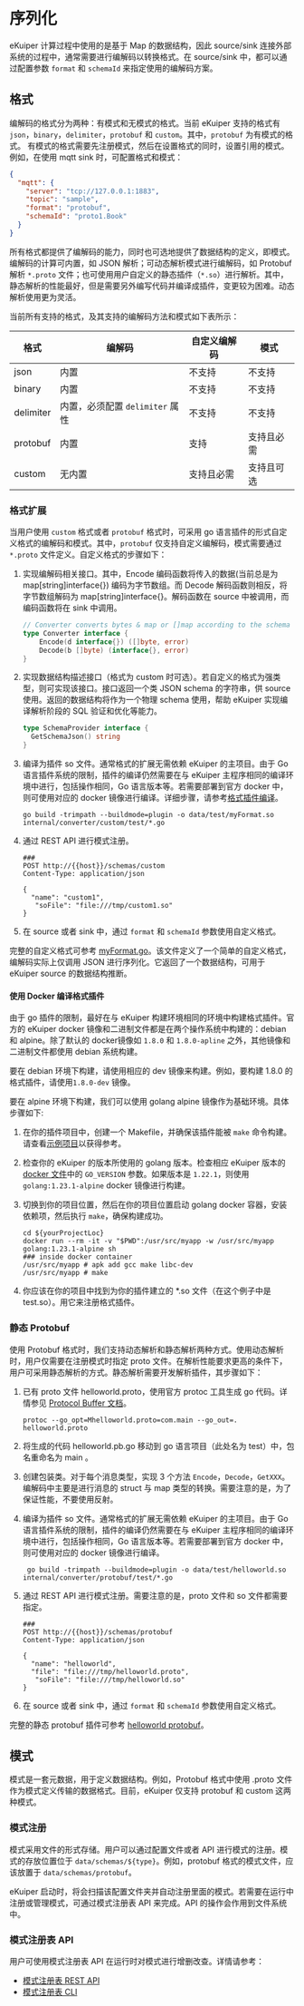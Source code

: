 # 序列化

eKuiper 计算过程中使用的是基于 Map 的数据结构，因此 source/sink 连接外部系统的过程中，通常需要进行编解码以转换格式。在 source/sink 中，都可以通过配置参数 `format` 和 `schemaId` 来指定使用的编解码方案。

## 格式

编解码的格式分为两种：有模式和无模式的格式。当前 eKuiper 支持的格式有 `json`，`binary`，`delimiter`，`protobuf`
和 `custom`。其中，`protobuf` 为有模式的格式。
有模式的格式需要先注册模式，然后在设置格式的同时，设置引用的模式。例如，在使用 mqtt sink 时，可配置格式和模式：

```json
{
  "mqtt": {
    "server": "tcp://127.0.0.1:1883",
    "topic": "sample",
    "format": "protobuf",
    "schemaId": "proto1.Book"
  }
}
```

所有格式都提供了编解码的能力，同时也可选地提供了数据结构的定义，即模式。编解码的计算可内置，如 JSON 解析；可动态解析模式进行编解码，如 Protobuf 解析 `*.proto` 文件；也可使用用户自定义的静态插件（`*.so`）进行解析。其中，静态解析的性能最好，但是需要另外编写代码并编译成插件，变更较为困难。动态解析使用更为灵活。

当前所有支持的格式，及其支持的编解码方法和模式如下表所示：

| 格式        | 编解码                    | 自定义编解码 | 模式    |
|-----------|------------------------|--------|-------|
| json      | 内置                     | 不支持    | 不支持   |
| binary    | 内置                     | 不支持    | 不支持   |
| delimiter | 内置，必须配置 `delimiter` 属性 | 不支持    | 不支持   |
| protobuf  | 内置                     | 支持     | 支持且必需 |
| custom    | 无内置                    | 支持且必需  | 支持且可选 |

### 格式扩展

当用户使用 `custom` 格式或者 `protobuf` 格式时，可采用 go 语言插件的形式自定义格式的编解码和模式。其中，`protobuf` 仅支持自定义编解码，模式需要通过 `*.proto` 文件定义。自定义格式的步骤如下：

1. 实现编解码相关接口。其中，Encode 编码函数将传入的数据(当前总是为 map[string]interface{}) 编码为字节数组。而 Decode 解码函数则相反，将字节数组解码为 map[string]interface{}。解码函数在 source 中被调用，而编码函数将在 sink 中调用。

    ```go
    // Converter converts bytes & map or []map according to the schema
    type Converter interface {
        Encode(d interface{}) ([]byte, error)
        Decode(b []byte) (interface{}, error)
    }
    ```

2. 实现数据结构描述接口（格式为 custom 时可选）。若自定义的格式为强类型，则可实现该接口。接口返回一个类 JSON schema 的字符串，供 source 使用。返回的数据结构将作为一个物理 schema 使用，帮助 eKuiper 实现编译解析阶段的 SQL 验证和优化等能力。

    ```go
    type SchemaProvider interface {
      GetSchemaJson() string
    }
    ```

3. 编译为插件 so 文件。通常格式的扩展无需依赖 eKuiper 的主项目。由于 Go 语言插件系统的限制，插件的编译仍然需要在与 eKuiper 主程序相同的编译环境中进行，包括操作相同，Go 语言版本等。若需要部署到官方 docker 中，则可使用对应的 docker 镜像进行编译。详细步骤，请参考[格式插件编译](#使用-docker-编译格式插件)。

    ```shell
    go build -trimpath --buildmode=plugin -o data/test/myFormat.so internal/converter/custom/test/*.go
    ```

4. 通过 REST API 进行模式注册。

    ```shell
    ###
    POST http://{{host}}/schemas/custom
    Content-Type: application/json
  
    {
      "name": "custom1",
       "soFile": "file:///tmp/custom1.so"
    }
    ```

5. 在 source 或者 sink 中，通过 `format` 和 `schemaId` 参数使用自定义格式。

完整的自定义格式可参考 [myFormat.go](https://github.com/lf-edge/ekuiper/blob/master/internal/converter/custom/test/myformat.go)。该文件定义了一个简单的自定义格式，编解码实际上仅调用 JSON 进行序列化。它返回了一个数据结构，可用于 eKuiper source 的数据结构推断。

#### 使用 Docker 编译格式插件

由于 go 插件的限制，最好在与 eKuiper 构建环境相同的环境中构建格式插件。官方的 eKuiper docker 镜像和二进制文件都是在两个操作系统中构建的：debian 和 alpine。除了默认的 docker镜像如 `1.8.0` 和 `1.8.0-apline` 之外，其他镜像和二进制文件都使用 debian 系统构建。

要在 debian 环境下构建，请使用相应的 dev 镜像来构建。例如，要构建 1.8.0 的格式插件，请使用`1.8.0-dev` 镜像。

要在 alpine 环境下构建，我们可以使用 golang alpine 镜像作为基础环境。具体步骤如下:

1. 在你的插件项目中，创建一个 Makefile，并确保该插件能被 `make` 命令构建。请查看[示例项目](https://github.com/lf-edge/ekuiper/tree/master/internal/converter/custom/test)以获得参考。
2. 检查你的 eKuiper 的版本所使用的 golang 版本。检查相应 eKuiper
   版本的 [docker 文件](https://github.com/lf-edge/ekuiper/blob/master/deploy/docker/Dockerfile)中的 `GO_VERSION`
   参数。如果版本是 `1.22.1`，则使用 `golang:1.23.1-alpine` docker 镜像进行构建。
3. 切换到你的项目位置，然后在你的项目位置启动 golang docker 容器，安装依赖项，然后执行 `make`，确保构建成功。

   ```shell
   cd ${yourProjectLoc}
   docker run --rm -it -v "$PWD":/usr/src/myapp -w /usr/src/myapp golang:1.23.1-alpine sh
   ### inside docker container
   /usr/src/myapp # apk add gcc make libc-dev
   /usr/src/myapp # make
   ```

4. 你应该在你的项目中找到为你的插件建立的 *.so 文件（在这个例子中是 test.so）。用它来注册格式插件。

### 静态 Protobuf

使用 Protobuf 格式时，我们支持动态解析和静态解析两种方式。使用动态解析时，用户仅需要在注册模式时指定 proto 文件。在解析性能要求更高的条件下，用户可采用静态解析的方式。静态解析需要开发解析插件，其步骤如下：

1. 已有 proto 文件 helloworld.proto，使用官方 protoc 工具生成 go 代码。详情参见
 [Protocol Buffer 文档](https://developers.google.com/protocol-buffers/docs/reference/go-generated)。

   ```shell
   protoc --go_opt=Mhelloworld.proto=com.main --go_out=. helloworld.proto
   ```

2. 将生成的代码 helloworld.pb.go 移动到 go 语言项目（此处名为 test）中，包名重命名为 main 。
3. 创建包装类。对于每个消息类型，实现 3 个方法 `Encode`，`Decode`，`GetXXX`。编解码中主要是进行消息的 struct 与 map 类型的转换。需要注意的是，为了保证性能，不要使用反射。
4. 编译为插件 so 文件。通常格式的扩展无需依赖 eKuiper 的主项目。由于 Go 语言插件系统的限制，插件的编译仍然需要在与 eKuiper 主程序相同的编译环境中进行，包括操作相同，Go 语言版本等。若需要部署到官方 docker 中，则可使用对应的 docker 镜像进行编译。

   ```shell
    go build -trimpath --buildmode=plugin -o data/test/helloworld.so internal/converter/protobuf/test/*.go
   ```

5. 通过 REST API 进行模式注册。需要注意的是，proto 文件和 so 文件都需要指定。

    ```shell
    ###
    POST http://{{host}}/schemas/protobuf
    Content-Type: application/json
  
    {
      "name": "helloworld",
      "file": "file:///tmp/helloworld.proto",
       "soFile": "file:///tmp/helloworld.so"
    }
    ```

6. 在 source 或者 sink 中，通过 `format` 和 `schemaId` 参数使用自定义格式。

完整的静态 protobuf 插件可参考 [helloworld protobuf](https://github.com/lf-edge/ekuiper/tree/master/internal/converter/protobuf/test)。

## 模式

模式是一套元数据，用于定义数据结构。例如，Protobuf 格式中使用 .proto 文件作为模式定义传输的数据格式。目前，eKuiper 仅支持 protobuf 和 custom 这两种模式。

### 模式注册

模式采用文件的形式存储。用户可以通过配置文件或者 API 进行模式的注册。模式的存放位置位于 `data/schemas/${type}`。例如，protobuf 格式的模式文件，应该放置于 `data/schemas/protobuf`。

eKuiper 启动时，将会扫描该配置文件夹并自动注册里面的模式。若需要在运行中注册或管理模式，可通过模式注册表 API 来完成。API 的操作会作用到文件系统中。

### 模式注册表 API

用户可使用模式注册表 API 在运行时对模式进行增删改查。详情请参考：

- [模式注册表 REST API](../../api/restapi/schemas.md)
- [模式注册表 CLI](../../api/cli/schemas.md)
